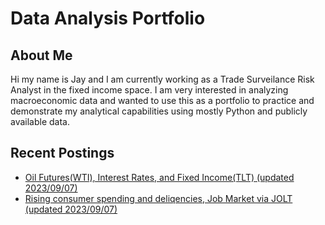 # Data Analysis Portfolio
## About Me
Hi my name is Jay and I am currently working as a Trade Surveilance Risk Analyst in the fixed income space. 
I am very interested in analyzing macroeconomic data and wanted to use this as a portfolio to practice and demonstrate my analytical capabilities using mostly Python and publicly available data.

## Recent Postings
- [Oil Futures(WTI), Interest Rates, and Fixed Income(TLT) (updated 2023/09/07)](https://github.com/ki14jaeh/Data-Analysis-Portfolio/tree/main/20230907)
- [Rising consumer spending and deliqencies, Job Market via JOLT (updated 2023/09/07)](https://github.com/ki14jaeh/Data-Analysis-Portfolio/tree/main/20230906)
